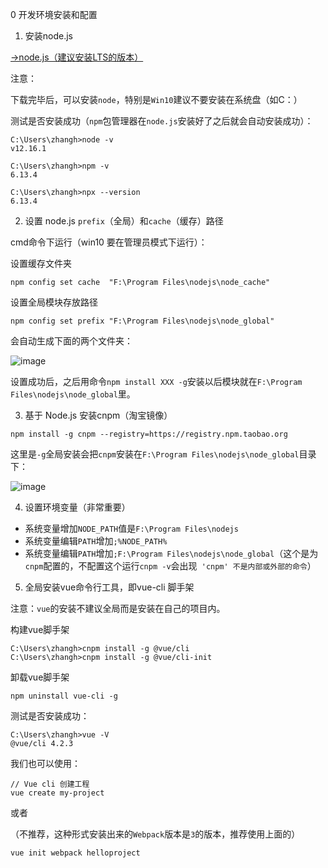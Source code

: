 0 开发环境安装和配置

1. 安装node.js

[->node.js（建议安装LTS的版本）](https://nodejs.org/zh-cn/)

注意：

下载完毕后，可以安装`node`，特别是`Win10`建议不要安装在系统盘（如C：）

测试是否安装成功（`npm`包管理器在`node.js`安装好了之后就会自动安装成功）：

```
C:\Users\zhangh>node -v
v12.16.1
```

```
C:\Users\zhangh>npm -v
6.13.4
```

```
C:\Users\zhangh>npx --version
6.13.4
```

2. 设置 node.js `prefix`（全局）和`cache`（缓存）路径

cmd命令下运行（win10 要在管理员模式下运行）：

设置缓存文件夹

```
npm config set cache  "F:\Program Files\nodejs\node_cache"
```

设置全局模块存放路径

```
npm config set prefix "F:\Program Files\nodejs\node_global"
```

会自动生成下面的两个文件夹：

![image](http://m.qpic.cn/psc?/V12UXEll2JjLTU/j5BRZUlgKbUG5yYXn162*Z*wcfodxEokbb3X.Qc2QBWiSBJi0ZTi4.KE7GqQxciIaHAqHZ9O*pDlXD19*1iFig!!/b&bo=wwADAQAAAAADB.M!&rf=viewer_4&t=5)

设置成功后，之后用命令`npm install XXX -g`安装以后模块就在`F:\Program Files\nodejs\node_global`里。

3. 基于 Node.js 安装cnpm（淘宝镜像）

```
npm install -g cnpm --registry=https://registry.npm.taobao.org
```

这里是`-g`全局安装会把`cnpm`安装在`F:\Program Files\nodejs\node_global`目录下：

![image](http://m.qpic.cn/psc?/V12UXEll2JjLTU/j5BRZUlgKbUG5yYXn162*TaWW9lE2ojUgbwS70vp4Qw3fIntG65DcJmvxndKYX2MQSlqsHNn76VcyVzXmahong!!/b&bo=oQGzAAAAAAARByM!&rf=viewer_4&t=5)

4. 设置环境变量（非常重要）

- 系统变量增加`NODE_PATH`值是`F:\Program Files\nodejs`
- 系统变量编辑`PATH`增加`;%NODE_PATH%`
- 系统变量编辑`PATH`增加`;F:\Program Files\nodejs\node_global`（这个是为`cnpm`配置的，不配置这个运行`cnpm -v`会出现` 'cnpm' 不是内部或外部的命令`）

5. 全局安装vue命令行工具，即vue-cli 脚手架

注意：`vue`的安装不建议全局而是安装在自己的项目内。

构建vue脚手架

```
C:\Users\zhangh>cnpm install -g @vue/cli
C:\Users\zhangh>cnpm install -g @vue/cli-init
```

卸载vue脚手架

```
npm uninstall vue-cli -g
```

测试是否安装成功：

```
C:\Users\zhangh>vue -V
@vue/cli 4.2.3
```

我们也可以使用：

```
// Vue cli 创建工程
vue create my-project
```

或者

（不推荐，这种形式安装出来的`Webpack`版本是`3`的版本，推荐使用上面的）

```
vue init webpack helloproject
```
